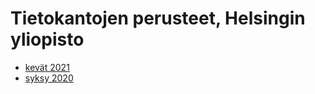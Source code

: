 # Tietokantojen perusteet, Helsingin yliopisto

- [kevät 2021](/kevat-2021)
- [syksy 2020](/syksy-2020)
